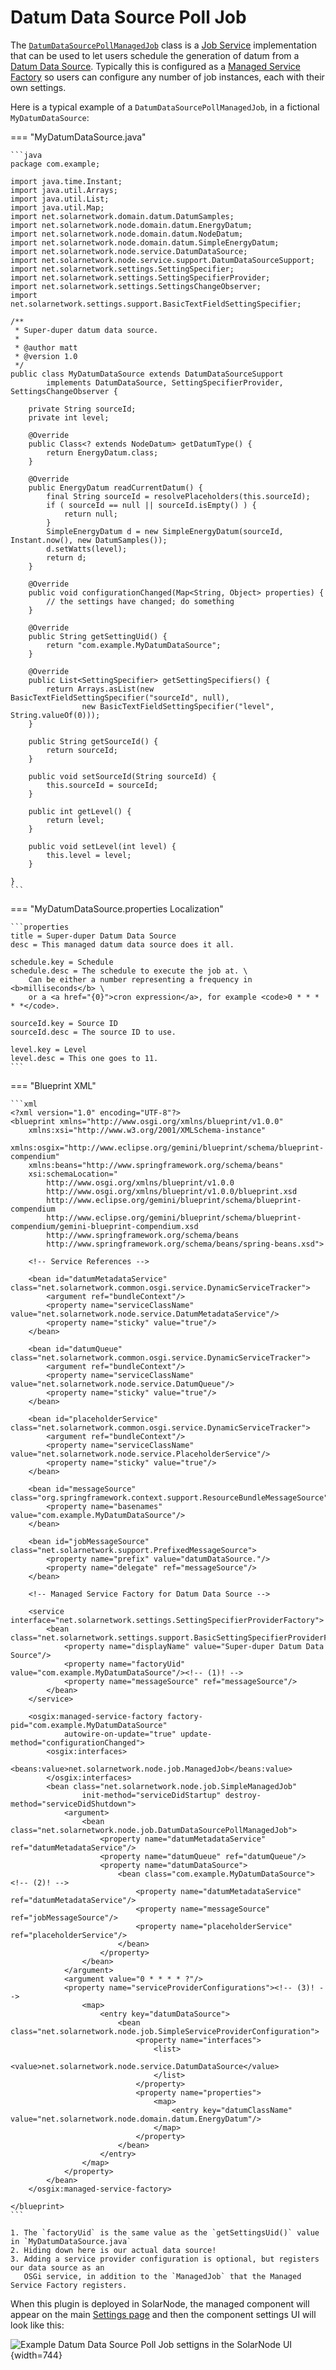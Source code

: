 # Datum Data Source Poll Job

The [`DatumDataSourcePollManagedJob`][DatumDataSourcePollManagedJob] class is a [Job
Service](job-scheduler.md#job-service) implementation that can be used to let users schedule the
generation of datum from a [Datum Data Source](datum-data-source.md). Typically this is configured
as a [Managed Service Factory](../osgi/blueprint-compendium.md#managed-service-factory) so users
can configure any number of job instances, each with their own settings.

Here is a typical example of a `DatumDataSourcePollManagedJob`, in a fictional `MyDatumDataSource`:

=== "MyDatumDataSource.java"

	```java
	package com.example;

	import java.time.Instant;
	import java.util.Arrays;
	import java.util.List;
	import java.util.Map;
	import net.solarnetwork.domain.datum.DatumSamples;
	import net.solarnetwork.node.domain.datum.EnergyDatum;
	import net.solarnetwork.node.domain.datum.NodeDatum;
	import net.solarnetwork.node.domain.datum.SimpleEnergyDatum;
	import net.solarnetwork.node.service.DatumDataSource;
	import net.solarnetwork.node.service.support.DatumDataSourceSupport;
	import net.solarnetwork.settings.SettingSpecifier;
	import net.solarnetwork.settings.SettingSpecifierProvider;
	import net.solarnetwork.settings.SettingsChangeObserver;
	import net.solarnetwork.settings.support.BasicTextFieldSettingSpecifier;

	/**
	 * Super-duper datum data source.
	 *
	 * @author matt
	 * @version 1.0
	 */
	public class MyDatumDataSource extends DatumDataSourceSupport
			implements DatumDataSource, SettingSpecifierProvider, SettingsChangeObserver {

		private String sourceId;
		private int level;

		@Override
		public Class<? extends NodeDatum> getDatumType() {
			return EnergyDatum.class;
		}

		@Override
		public EnergyDatum readCurrentDatum() {
			final String sourceId = resolvePlaceholders(this.sourceId);
			if ( sourceId == null || sourceId.isEmpty() ) {
				return null;
			}
			SimpleEnergyDatum d = new SimpleEnergyDatum(sourceId, Instant.now(), new DatumSamples());
			d.setWatts(level);
			return d;
		}

		@Override
		public void configurationChanged(Map<String, Object> properties) {
			// the settings have changed; do something
		}

		@Override
		public String getSettingUid() {
			return "com.example.MyDatumDataSource";
		}

		@Override
		public List<SettingSpecifier> getSettingSpecifiers() {
			return Arrays.asList(new BasicTextFieldSettingSpecifier("sourceId", null),
					new BasicTextFieldSettingSpecifier("level", String.valueOf(0)));
		}

		public String getSourceId() {
			return sourceId;
		}

		public void setSourceId(String sourceId) {
			this.sourceId = sourceId;
		}

		public int getLevel() {
			return level;
		}

		public void setLevel(int level) {
			this.level = level;
		}

	}
	```

=== "MyDatumDataSource.properties Localization"

	```properties
	title = Super-duper Datum Data Source
	desc = This managed datum data source does it all.

	schedule.key = Schedule
	schedule.desc = The schedule to execute the job at. \
		Can be either a number representing a frequency in <b>milliseconds</b> \
		or a <a href="{0}">cron expression</a>, for example <code>0 * * * * *</code>.

	sourceId.key = Source ID
	sourceId.desc = The source ID to use.

	level.key = Level
	level.desc = This one goes to 11.
	```

=== "Blueprint XML"

	```xml
	<?xml version="1.0" encoding="UTF-8"?>
	<blueprint xmlns="http://www.osgi.org/xmlns/blueprint/v1.0.0"
		xmlns:xsi="http://www.w3.org/2001/XMLSchema-instance"
		xmlns:osgix="http://www.eclipse.org/gemini/blueprint/schema/blueprint-compendium"
		xmlns:beans="http://www.springframework.org/schema/beans"
		xsi:schemaLocation="
			http://www.osgi.org/xmlns/blueprint/v1.0.0
			http://www.osgi.org/xmlns/blueprint/v1.0.0/blueprint.xsd
			http://www.eclipse.org/gemini/blueprint/schema/blueprint-compendium
			http://www.eclipse.org/gemini/blueprint/schema/blueprint-compendium/gemini-blueprint-compendium.xsd
			http://www.springframework.org/schema/beans
			http://www.springframework.org/schema/beans/spring-beans.xsd">

		<!-- Service References -->

		<bean id="datumMetadataService" class="net.solarnetwork.common.osgi.service.DynamicServiceTracker">
			<argument ref="bundleContext"/>
			<property name="serviceClassName" value="net.solarnetwork.node.service.DatumMetadataService"/>
			<property name="sticky" value="true"/>
		</bean>

		<bean id="datumQueue" class="net.solarnetwork.common.osgi.service.DynamicServiceTracker">
			<argument ref="bundleContext"/>
			<property name="serviceClassName" value="net.solarnetwork.node.service.DatumQueue"/>
			<property name="sticky" value="true"/>
		</bean>

		<bean id="placeholderService" class="net.solarnetwork.common.osgi.service.DynamicServiceTracker">
			<argument ref="bundleContext"/>
			<property name="serviceClassName" value="net.solarnetwork.node.service.PlaceholderService"/>
			<property name="sticky" value="true"/>
		</bean>

		<bean id="messageSource" class="org.springframework.context.support.ResourceBundleMessageSource">
			<property name="basenames" value="com.example.MyDatumDataSource"/>
		</bean>

		<bean id="jobMessageSource" class="net.solarnetwork.support.PrefixedMessageSource">
			<property name="prefix" value="datumDataSource."/>
			<property name="delegate" ref="messageSource"/>
		</bean>

		<!-- Managed Service Factory for Datum Data Source -->

		<service interface="net.solarnetwork.settings.SettingSpecifierProviderFactory">
			<bean class="net.solarnetwork.settings.support.BasicSettingSpecifierProviderFactory">
				<property name="displayName" value="Super-duper Datum Data Source"/>
				<property name="factoryUid" value="com.example.MyDatumDataSource"/><!-- (1)! -->
				<property name="messageSource" ref="messageSource"/>
			</bean>
		</service>

		<osgix:managed-service-factory factory-pid="com.example.MyDatumDataSource"
				autowire-on-update="true" update-method="configurationChanged">
			<osgix:interfaces>
				<beans:value>net.solarnetwork.node.job.ManagedJob</beans:value>
			</osgix:interfaces>
			<bean class="net.solarnetwork.node.job.SimpleManagedJob"
					init-method="serviceDidStartup" destroy-method="serviceDidShutdown">
				<argument>
					<bean class="net.solarnetwork.node.job.DatumDataSourcePollManagedJob">
						<property name="datumMetadataService" ref="datumMetadataService"/>
						<property name="datumQueue" ref="datumQueue"/>
						<property name="datumDataSource">
							<bean class="com.example.MyDatumDataSource"><!-- (2)! -->
								<property name="datumMetadataService" ref="datumMetadataService"/>
								<property name="messageSource" ref="jobMessageSource"/>
								<property name="placeholderService" ref="placeholderService"/>
							</bean>
						</property>
					</bean>
				</argument>
				<argument value="0 * * * * ?"/>
				<property name="serviceProviderConfigurations"><!-- (3)! -->
					<map>
						<entry key="datumDataSource">
							<bean class="net.solarnetwork.node.job.SimpleServiceProviderConfiguration">
								<property name="interfaces">
									<list>
										<value>net.solarnetwork.node.service.DatumDataSource</value>
									</list>
								</property>
								<property name="properties">
									<map>
										<entry key="datumClassName" value="net.solarnetwork.node.domain.datum.EnergyDatum"/>
									</map>
								</property>
							</bean>
						</entry>
					</map>
				</property>
			</bean>
		</osgix:managed-service-factory>

	</blueprint>
	```

	1. The `factoryUid` is the same value as the `getSettingsUid()` value in `MyDatumDataSource.java`
	2. Hiding down here is our actual data source!
	3. Adding a service provider configuration is optional, but registers our data source as an
	   OSGi service, in addition to the `ManagedJob` that the Managed Service Factory registers.

When this plugin is deployed in SolarNode, the managed component will appear on the main [Settings
page](../../users/setup-app/settings/index.md) and then the component settings UI will look like this:

![Example Datum Data Source Poll Job settigns in the SolarNode UI](../../images/developers/services/example-datum-data-source-poll-job-settings-ui.png){width=744}

[DatumDataSourcePollManagedJob]: https://javadoc.io/doc/net.solarnetwork.node/net.solarnetwork.node/latest/net/solarnetwork/node/job/DatumDataSourcePollManagedJob.html
